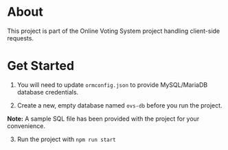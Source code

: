 # About

This project is part of the Online Voting System project handling client-side requests.

# Get Started

1. You will need to update `ormconfig.json` to provide MySQL/MariaDB database credentials. 

2. Create a new, empty database named `ovs-db` before you run the project.

__Note:__ A sample SQL file has been provided with the project for your convenience. 

3. Run the project with `npm run start`
